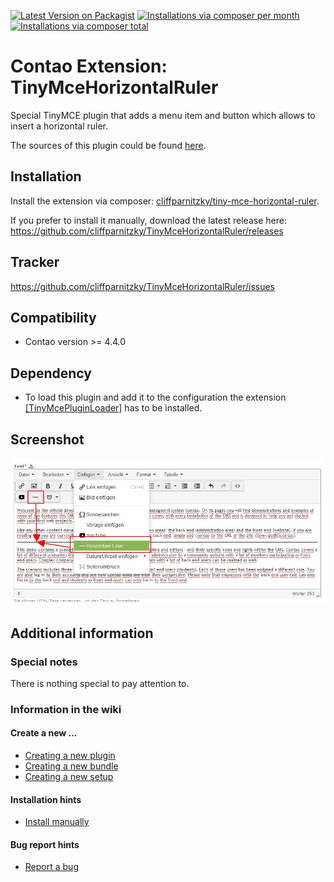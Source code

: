 [![Latest Version on Packagist](http://img.shields.io/packagist/v/cliffparnitzky/tiny-mce-horizontal-ruler.svg?style=flat)](https://packagist.org/packages/cliffparnitzky/tiny-mce-horizontal-ruler)
[![Installations via composer per month](http://img.shields.io/packagist/dm/cliffparnitzky/tiny-mce-horizontal-ruler.svg?style=flat)](https://packagist.org/packages/cliffparnitzky/tiny-mce-horizontal-ruler)
[![Installations via composer total](http://img.shields.io/packagist/dt/cliffparnitzky/tiny-mce-horizontal-ruler.svg?style=flat)](https://packagist.org/packages/cliffparnitzky/tiny-mce-horizontal-ruler)

Contao Extension: TinyMceHorizontalRuler
========================================

Special TinyMCE plugin that adds a menu item and button which allows to insert a horizontal ruler.

The sources of this plugin could be found [here](http://www.tinymce.com/wiki.php/Plugin:hr).


Installation
------------

Install the extension via composer: [cliffparnitzky/tiny-mce-horizontal-ruler](https://packagist.org/packages/cliffparnitzky/tiny-mce-horizontal-ruler).

If you prefer to install it manually, download the latest release here: https://github.com/cliffparnitzky/TinyMceHorizontalRuler/releases


Tracker
-------

https://github.com/cliffparnitzky/TinyMceHorizontalRuler/issues


Compatibility
-------------

- Contao version >= 4.4.0


Dependency
----------

- To load this plugin and add it to the configuration the extension [[TinyMcePluginLoader]](https://github.com/cliffparnitzky/TinyMcePluginLoader) has to be installed.


Screenshot
----------

![Screenshot](screenshot.jpg)


Additional information
----------------------

### Special notes

There is nothing special to pay attention to.

### Information in the wiki

#### Create a new ...

* [Creating a new plugin](https://github.com/cliffparnitzky/TinyMcePluginLoader/wiki/Creating-a-new-plugin)
* [Creating a new bundle](https://github.com/cliffparnitzky/TinyMcePluginLoader/wiki/Creating-a-new-bundle)
* [Creating a new setup](https://github.com/cliffparnitzky/TinyMcePluginLoader/wiki/Creating-a-new-setup)

#### Installation hints
* [Install manually](https://github.com/cliffparnitzky/TinyMcePluginLoader/wiki/Install-manually)

#### Bug report hints

* [Report a bug](https://github.com/cliffparnitzky/TinyMcePluginLoader/wiki/Report-a-bug)